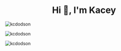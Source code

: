<h1 align="center">Hi 👋, I'm Kacey</h1>

<p><img align="center" src="https://github-readme-stats.vercel.app/api/top-langs?username=kcdodson&show_icons=true&locale=en&layout=compact" alt="kcdodson" /></p>

<p><img align="center" src="https://github-readme-stats.vercel.app/api/top-langs?username=kcdodson&show_icons=true&locale=en&layout=compact](https://github-readme-streak-stats.herokuapp.com/?user=kcdodson&theme=dark%22%20width=%2248%)" alt="kcdodson" /></p>

<p><img align="center" src="https://github-readme-stats.vercel.app/api?username=kcdodson&show_icons=true&theme=gotham%22%20alt=%22github%20stats%22%20width=%2245%%22%20align=%22right" alt="kcdodson" /></p>



